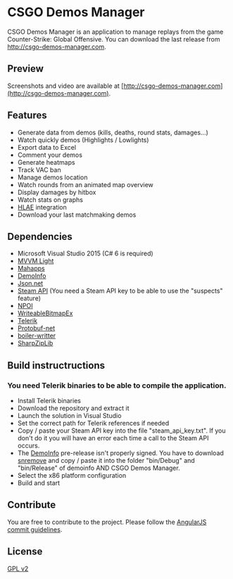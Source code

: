 # CSGO Demos Manager #

CSGO Demos Manager is an application to manage replays from the game Counter-Strike: Global Offensive.
You can download the last release from http://csgo-demos-manager.com.

## Preview ##

Screenshots and video are available at [http://csgo-demos-manager.com](http://csgo-demos-manager.com).

## Features ##
- Generate data from demos (kills, deaths, round stats, damages...)
- Watch quickly demos (Highlights / Lowlights)
- Export data to Excel
- Comment your demos
- Generate heatmaps
- Track VAC ban
- Manage demos location
- Watch rounds from an animated map overview
- Display damages by hitbox
- Watch stats on graphs
- [HLAE](https://github.com/ripieces/advancedfx/wiki/Half-Life-Advanced-Effects) integration
- Download your last matchmaking demos

## Dependencies ##

* Microsoft Visual Studio 2015 (C# 6 is required)
* [MVVM Light](https://mvvmlight.codeplex.com/)
* [Mahapps](https://github.com/MahApps/MahApps.Metro)
* [DemoInfo](https://github.com/EHVAG/demoinfo)
* [Json.net](https://github.com/JamesNK/Newtonsoft.Json)
* [Steam API](http://steamcommunity.com/dev) (You need a Steam API key to be able to use the "suspects" feature)
* [NPOI](https://github.com/tonyqus/npoi)
* [WriteableBitmapEx](http://writeablebitmapex.codeplex.com/)
* [Telerik](http://www.telerik.com/products/wpf/overview.aspx)
* [Protobuf-net](https://github.com/mgravell/protobuf-net)
* [boiler-writter](https://github.com/akiver/boiler-writter)
* [SharpZipLib](http://icsharpcode.github.io/SharpZipLib/)

## Build instructructions ##

### You need Telerik binaries to be able to compile the application.

* Install Telerik binaries
* Download the repository and extract it
* Launch the solution in Visual Studio
* Set the correct path for Telerik references if needed
* Copy / paste your Steam API key into the file "steam_api_key.txt". If you don't do it you will have an error each time a call to the Steam API occurs.
* The [DemoInfo](https://github.com/EHVAG/demoinfo) pre-release isn't properly signed. You have to download [snremove](http://www.nirsoft.net/dot_net_tools/strong_name_remove.html) and copy / paste it into the folder "bin/Debug" and "bin/Release" of demoinfo AND CSGO Demos Manager.
* Select the x86 platform configuration
* Build and start

## Contribute

You are free to contribute to the project. Please follow the [AngularJS commit guidelines](https://github.com/angular/angular.js/blob/master/CONTRIBUTING.md#-git-commit-guidelines).

## License

[GPL v2](https://github.com/akiver/CSGO-Demos-Manager/blob/master/LICENSE)
